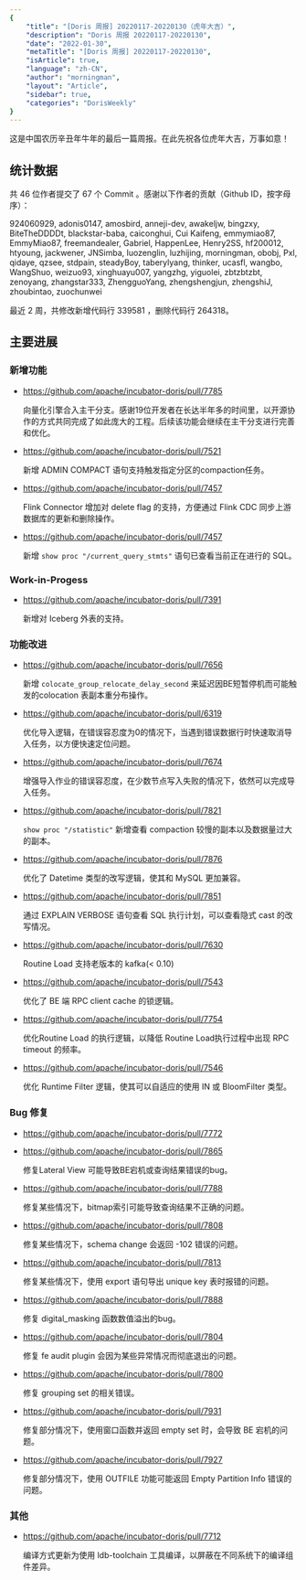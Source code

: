 ```yaml
---
{
    "title": "[Doris 周报] 20220117-20220130（虎年大吉）",
    "description": "Doris 周报 20220117-20220130",
    "date": "2022-01-30",
    "metaTitle": "[Doris 周报] 20220117-20220130",
    "isArticle": true,
    "language": "zh-CN",
    "author": "morningman",
    "layout": "Article",
    "sidebar": true,
    "categories": "DorisWeekly"
}
---
```


<!--
Licensed to the Apache Software Foundation (ASF) under one
or more contributor license agreements.  See the NOTICE file
distributed with this work for additional information
regarding copyright ownership.  The ASF licenses this file
to you under the Apache License, Version 2.0 (the
"License"); you may not use this file except in compliance
with the License.  You may obtain a copy of the License at

  http://www.apache.org/licenses/LICENSE-2.0

Unless required by applicable law or agreed to in writing,
software distributed under the License is distributed on an
"AS IS" BASIS, WITHOUT WARRANTIES OR CONDITIONS OF ANY
KIND, either express or implied.  See the License for the
specific language governing permissions and limitations
under the License.
-->

这是中国农历辛丑年牛年的最后一篇周报。在此先祝各位虎年大吉，万事如意！

## 统计数据

共 46 位作者提交了 67 个 Commit 。感谢以下作者的贡献（Github ID，按字母序）：

924060929, adonis0147, amosbird, anneji-dev, awakeljw, bingzxy, BiteTheDDDDt, blackstar-baba, caiconghui, Cui Kaifeng, emmymiao87, EmmyMiao87, freemandealer, Gabriel, HappenLee, Henry2SS, hf200012, htyoung, jackwener, JNSimba, luozenglin, luzhijing, morningman, obobj, Pxl, qidaye, qzsee, stdpain, steadyBoy, taberylyang, thinker, ucasfl, wangbo, WangShuo, weizuo93, xinghuayu007, yangzhg, yiguolei, zbtzbtzbt, zenoyang, zhangstar333, ZhengguoYang, zhengshengjun, zhengshiJ, zhoubintao, zuochunwei

最近 2 周，共修改新增代码行 339581 ，删除代码行 264318。

## 主要进展

### 新增功能

* https://github.com/apache/incubator-doris/pull/7785

    向量化引擎合入主干分支。感谢19位开发者在长达半年多的时间里，以开源协作的方式共同完成了如此庞大的工程。后续该功能会继续在主干分支进行完善和优化。

* https://github.com/apache/incubator-doris/pull/7521

    新增 ADMIN COMPACT 语句支持触发指定分区的compaction任务。
    
* https://github.com/apache/incubator-doris/pull/7457

    Flink Connector 增加对 delete flag 的支持，方便通过 Flink CDC 同步上游数据库的更新和删除操作。
    
* https://github.com/apache/incubator-doris/pull/7457

    新增 `show proc "/current_query_stmts"` 语句已查看当前正在进行的 SQL。
    
### Work-in-Progess

* https://github.com/apache/incubator-doris/pull/7391

    新增对 Iceberg 外表的支持。

### 功能改进

* https://github.com/apache/incubator-doris/pull/7656

    新增 `colocate_group_relocate_delay_second` 来延迟因BE短暂停机而可能触发的colocation 表副本重分布操作。

* https://github.com/apache/incubator-doris/pull/6319

    优化导入逻辑，在错误容忍度为0的情况下，当遇到错误数据行时快速取消导入任务，以方便快速定位问题。
    
* https://github.com/apache/incubator-doris/pull/7674

    增强导入作业的错误容忍度，在少数节点写入失败的情况下，依然可以完成导入任务。

* https://github.com/apache/incubator-doris/pull/7821

    `show proc "/statistic"` 新增查看 compaction 较慢的副本以及数据量过大的副本。

* https://github.com/apache/incubator-doris/pull/7876

    优化了 Datetime 类型的改写逻辑，使其和 MySQL 更加兼容。

* https://github.com/apache/incubator-doris/pull/7851

    通过 EXPLAIN VERBOSE 语句查看 SQL 执行计划，可以查看隐式 cast 的改写情况。

* https://github.com/apache/incubator-doris/pull/7630

    Routine Load 支持老版本的 kafka(< 0.10)

* https://github.com/apache/incubator-doris/pull/7543

    优化了 BE 端 RPC client cache 的锁逻辑。

* https://github.com/apache/incubator-doris/pull/7754

    优化Routine Load 的执行逻辑，以降低 Routine Load执行过程中出现 RPC timeout 的频率。
    
* https://github.com/apache/incubator-doris/pull/7546

    优化 Runtime Filter 逻辑，使其可以自适应的使用 IN 或 BloomFilter 类型。

### Bug 修复

* https://github.com/apache/incubator-doris/pull/7772
* https://github.com/apache/incubator-doris/pull/7865

    修复Lateral View 可能导致BE宕机或查询结果错误的bug。

* https://github.com/apache/incubator-doris/pull/7788

    修复某些情况下，bitmap索引可能导致查询结果不正确的问题。

* https://github.com/apache/incubator-doris/pull/7808

    修复某些情况下，schema change 会返回 -102 错误的问题。

* https://github.com/apache/incubator-doris/pull/7813

    修复某些情况下，使用 export 语句导出 unique key 表时报错的问题。

* https://github.com/apache/incubator-doris/pull/7888

    修复 digital_masking 函数数值溢出的bug。

* https://github.com/apache/incubator-doris/pull/7804

    修复 fe audit plugin 会因为某些异常情况而彻底退出的问题。

* https://github.com/apache/incubator-doris/pull/7800

    修复 grouping set 的相关错误。
    
* https://github.com/apache/incubator-doris/pull/7931

    修复部分情况下，使用窗口函数并返回 empty set 时，会导致 BE 宕机的问题。
    
* https://github.com/apache/incubator-doris/pull/7927

    修复部分情况下，使用 OUTFILE 功能可能返回 Empty Partition Info 错误的问题。

### 其他

* https://github.com/apache/incubator-doris/pull/7712

    编译方式更新为使用 ldb-toolchain 工具编译，以屏蔽在不同系统下的编译组件差异。
